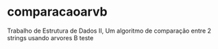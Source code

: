 # comparacaoarvb
Trabalho de Estrutura de Dados II, Um algoritmo de comparação entre 2 strings usando arvores B
teste



